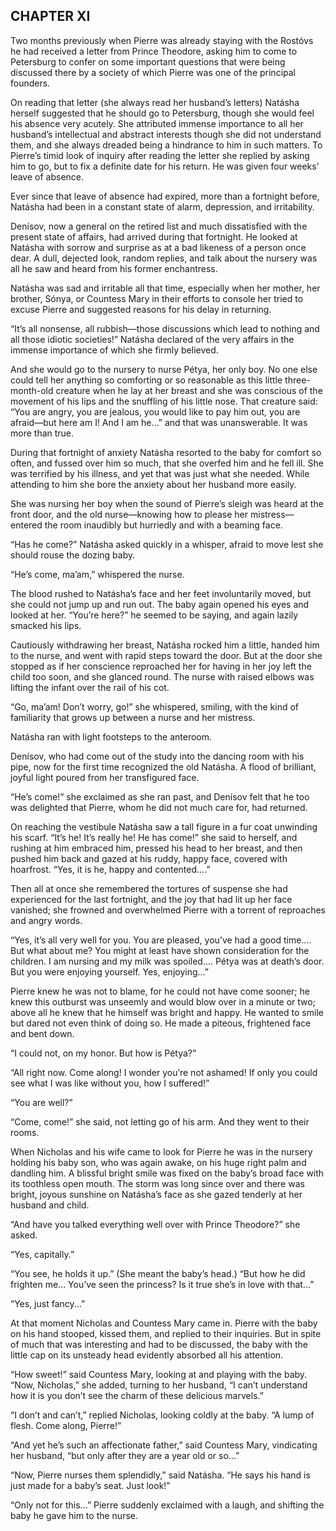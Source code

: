 ## CHAPTER XI

Two months previously when Pierre was already staying with the Rostóvs
he had received a letter from Prince Theodore, asking him to come
to Petersburg to confer on some important questions that were being
discussed there by a society of which Pierre was one of the principal
founders.

On reading that letter (she always read her husband’s letters) Natásha
herself suggested that he should go to Petersburg, though she would feel
his absence very acutely. She attributed immense importance to all
her husband’s intellectual and abstract interests though she did not
understand them, and she always dreaded being a hindrance to him in such
matters. To Pierre’s timid look of inquiry after reading the letter she
replied by asking him to go, but to fix a definite date for his return.
He was given four weeks’ leave of absence.

Ever since that leave of absence had expired, more than a fortnight
before, Natásha had been in a constant state of alarm, depression, and
irritability.

Denísov, now a general on the retired list and much dissatisfied with
the present state of affairs, had arrived during that fortnight. He
looked at Natásha with sorrow and surprise as at a bad likeness of a
person once dear. A dull, dejected look, random replies, and talk about
the nursery was all he saw and heard from his former enchantress.

Natásha was sad and irritable all that time, especially when her mother,
her brother, Sónya, or Countess Mary in their efforts to console her
tried to excuse Pierre and suggested reasons for his delay in returning.

“It’s all nonsense, all rubbish—those discussions which lead to nothing
and all those idiotic societies!” Natásha declared of the very affairs
in the immense importance of which she firmly believed.

And she would go to the nursery to nurse Pétya, her only boy. No one
else could tell her anything so comforting or so reasonable as this
little three-month-old creature when he lay at her breast and she was
conscious of the movement of his lips and the snuffling of his little
nose. That creature said: “You are angry, you are jealous, you would
like to pay him out, you are afraid—but here am I! And I am he...” and
that was unanswerable. It was more than true.

During that fortnight of anxiety Natásha resorted to the baby for
comfort so often, and fussed over him so much, that she overfed him and
he fell ill. She was terrified by his illness, and yet that was just
what she needed. While attending to him she bore the anxiety about her
husband more easily.

She was nursing her boy when the sound of Pierre’s sleigh was heard
at the front door, and the old nurse—knowing how to please her
mistress—entered the room inaudibly but hurriedly and with a beaming
face.

“Has he come?” Natásha asked quickly in a whisper, afraid to move lest
she should rouse the dozing baby.

“He’s come, ma’am,” whispered the nurse.

The blood rushed to Natásha’s face and her feet involuntarily moved, but
she could not jump up and run out. The baby again opened his eyes and
looked at her. “You’re here?” he seemed to be saying, and again lazily
smacked his lips.

Cautiously withdrawing her breast, Natásha rocked him a little, handed
him to the nurse, and went with rapid steps toward the door. But at the
door she stopped as if her conscience reproached her for having in
her joy left the child too soon, and she glanced round. The nurse with
raised elbows was lifting the infant over the rail of his cot.

“Go, ma’am! Don’t worry, go!” she whispered, smiling, with the kind of
familiarity that grows up between a nurse and her mistress.

Natásha ran with light footsteps to the anteroom.

Denísov, who had come out of the study into the dancing room with his
pipe, now for the first time recognized the old Natásha. A flood of
brilliant, joyful light poured from her transfigured face.

“He’s come!” she exclaimed as she ran past, and Denísov felt that he too
was delighted that Pierre, whom he did not much care for, had returned.

On reaching the vestibule Natásha saw a tall figure in a fur coat
unwinding his scarf. “It’s he! It’s really he! He has come!” she said
to herself, and rushing at him embraced him, pressed his head to her
breast, and then pushed him back and gazed at his ruddy, happy face,
covered with hoarfrost. “Yes, it is he, happy and contented....”

Then all at once she remembered the tortures of suspense she had
experienced for the last fortnight, and the joy that had lit up her
face vanished; she frowned and overwhelmed Pierre with a torrent of
reproaches and angry words.

“Yes, it’s all very well for you. You are pleased, you’ve had a good
time.... But what about me? You might at least have shown consideration
for the children. I am nursing and my milk was spoiled.... Pétya was at
death’s door. But you were enjoying yourself. Yes, enjoying...”

Pierre knew he was not to blame, for he could not have come sooner; he
knew this outburst was unseemly and would blow over in a minute or two;
above all he knew that he himself was bright and happy. He wanted
to smile but dared not even think of doing so. He made a piteous,
frightened face and bent down.

“I could not, on my honor. But how is Pétya?”

“All right now. Come along! I wonder you’re not ashamed! If only you
could see what I was like without you, how I suffered!”

“You are well?”

“Come, come!” she said, not letting go of his arm. And they went to
their rooms.

When Nicholas and his wife came to look for Pierre he was in the nursery
holding his baby son, who was again awake, on his huge right palm and
dandling him. A blissful bright smile was fixed on the baby’s broad face
with its toothless open mouth. The storm was long since over and there
was bright, joyous sunshine on Natásha’s face as she gazed tenderly at
her husband and child.

“And have you talked everything well over with Prince Theodore?” she
asked.

“Yes, capitally.”

“You see, he holds it up.” (She meant the baby’s head.) “But how he did
frighten me... You’ve seen the princess? Is it true she’s in love with
that...”

“Yes, just fancy...”

At that moment Nicholas and Countess Mary came in. Pierre with the baby
on his hand stooped, kissed them, and replied to their inquiries. But
in spite of much that was interesting and had to be discussed, the baby
with the little cap on its unsteady head evidently absorbed all his
attention.

“How sweet!” said Countess Mary, looking at and playing with the baby.
“Now, Nicholas,” she added, turning to her husband, “I can’t understand
how it is you don’t see the charm of these delicious marvels.”

“I don’t and can’t,” replied Nicholas, looking coldly at the baby. “A
lump of flesh. Come along, Pierre!”

“And yet he’s such an affectionate father,” said Countess Mary,
vindicating her husband, “but only after they are a year old or so...”

“Now, Pierre nurses them splendidly,” said Natásha. “He says his hand is
just made for a baby’s seat. Just look!”

“Only not for this...” Pierre suddenly exclaimed with a laugh, and
shifting the baby he gave him to the nurse.






